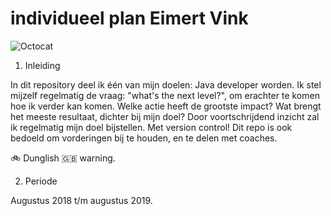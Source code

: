 # individueel plan Eimert Vink
![Octocat](https://eimerttech.files.wordpress.com/2018/08/ti_launchpad.png)
1. Inleiding

In dit repository deel ik één van mijn doelen: Java developer worden. Ik stel mijzelf regelmatig de vraag: "what's the next level?", om erachter te komen hoe ik verder kan komen.
Welke actie heeft de grootste impact? Wat brengt het meeste resultaat, dichter bij mijn doel? Door voortschrijdend inzicht zal ik regelmatig mijn doel bijstellen. Met version control!
Dit repo is ook bedoeld om vorderingen bij te houden, en te delen met coaches.

:bike: Dunglish :gb: warning.

2. Periode

Augustus 2018 t/m augustus 2019.
